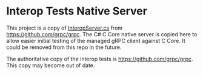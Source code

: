 # Interop Tests Native Server

This project is a copy of [InteropServer.cs](https://github.com/grpc/grpc/blob/912653e3ce504b9148409e577bc2028c4454d89c/src/csharp/Grpc.IntegrationTesting/InteropServer.cs) from https://github.com/grpc/grpc. The C# C Core native server is copied here to allow easier initial testing of the managed gRPC client against C Core. It could be removed from this repo in the future.

The authoritative copy of the interop tests is https://github.com/grpc/grpc. This copy may become out of date.
